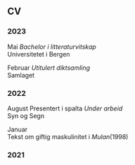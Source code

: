 ## CV

### 2023

Mai
_Bachelor i litteraturvitskap_  
Universitetet i Bergen 

Februar
_Utitulert diktsamling_  
Samlaget


### 2022

August
Presentert i spalta _Under arbeid_  
Syn og Segn  
  
Januar  
Tekst om giftig maskulinitet i _Mulan_(1998)  

### 2021

